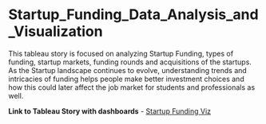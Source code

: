 # Startup_Funding_Data_Analysis_and_Visualization

This tableau story is focused on analyzing Startup Funding, types of funding, startup markets, funding rounds and acquisitions of the startups. As the Startup landscape continues to evolve, understanding trends and intricacies of funding helps people make better investment choices and how this could later affect the job market for students and professionals as well. 

**Link to Tableau Story with dashboards** - [Startup Funding Viz](https://public.tableau.com/views/StartupFunding_17093243016940/FundingforStartups?:language=en-US&:sid=&:display_count=n&:origin=viz_share_link)
